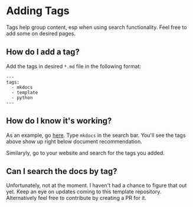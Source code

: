# Adding Tags

Tags help group content, esp when using search functionality. Feel free to add some on desired pages.

## How do I add a tag?

Add the tags in desired `*.md` file in the following format:

```
---
tags:
  - mkdocs
  - template
  - python
---
```

## How do I know it's working?

As an example, go [here](https://learn-with-me.github.io/docs-best-practices-templates/). Type `mkdocs` in the search bar. You'll see the tags above show up right below document recommendation.

Similaryly, go to your website and search for the tags you added.

## Can I search the docs by tag?

Unfortunately, not at the moment. I haven't had a chance to figure that out yet. Keep an eye on updates coming to this template repository. Alternatively feel free to contribute by creating a PR for it.
